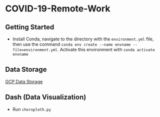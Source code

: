 # COVID-19-Remote-Work

## Getting Started
- Install Conda, navigate to the directory with the `environment.yml` file, then use the command `conda env create --name envname --file=environment.yml`.
Activate this environment with `conda activate envname`

## Data Storage
[GCP Data Storage](https://console.cloud.google.com/storage/browser/additional-data)

## Dash (Data Visualization)
- Run `choropleth.py`